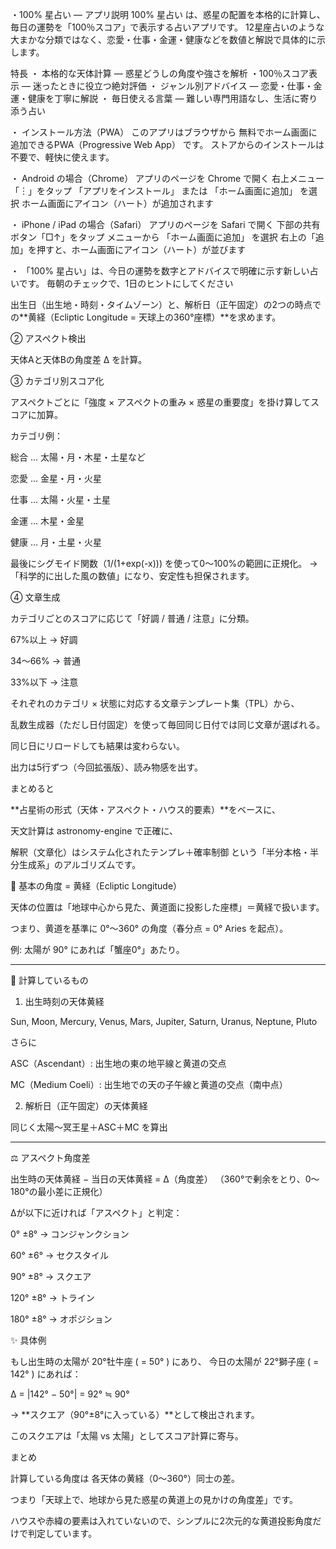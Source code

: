 ・100% 星占い — アプリ説明
100% 星占い は、惑星の配置を本格的に計算し、毎日の運勢を「100％スコア」で表示する占いアプリです。
12星座占いのような大まかな分類ではなく、恋愛・仕事・金運・健康などを数値と解説で具体的に示します。

特長
・ 本格的な天体計算 — 惑星どうしの角度や強さを解析
・100％スコア表示 — 迷ったときに役立つ絶対評価
・ ジャンル別アドバイス — 恋愛・仕事・金運・健康を丁寧に解説
・ 毎日使える言葉 — 難しい専門用語なし、生活に寄り添う占い

・ インストール方法（PWA）
このアプリはブラウザから 無料でホーム画面に追加できるPWA（Progressive Web App） です。
ストアからのインストールは不要で、軽快に使えます。

・ Android の場合（Chrome）
アプリのページを Chrome で開く
右上メニュー「︙」をタップ
「アプリをインストール」 または 「ホーム画面に追加」 を選択
ホーム画面にアイコン（ハート）が追加されます

・ iPhone / iPad の場合（Safari）
アプリのページを Safari で開く
下部の共有ボタン「□↑」をタップ
メニューから 「ホーム画面に追加」 を選択
右上の「追加」を押すと、ホーム画面にアイコン（ハート）が並びます

・ 「100% 星占い」は、今日の運勢を数字とアドバイスで明確に示す新しい占いです。
毎朝のチェックで、1日のヒントにしてください

出生日（出生地・時刻・タイムゾーン）と、解析日（正午固定）の2つの時点での**黄経（Ecliptic Longitude = 天球上の360°座標）**を求めます。

② アスペクト検出

天体Aと天体Bの角度差 Δ を計算。

③ カテゴリ別スコア化

アスペクトごとに「強度 × アスペクトの重み × 惑星の重要度」を掛け算してスコアに加算。

カテゴリ例： 

総合 … 太陽・月・木星・土星など

恋愛 … 金星・月・火星

仕事 … 太陽・火星・土星

金運 … 木星・金星

健康 … 月・土星・火星

最後にシグモイド関数（1/(1+exp(-x))) を使って0〜100%の範囲に正規化。
→ 「科学的に出した風の数値」になり、安定性も担保されます。

④ 文章生成

カテゴリごとのスコアに応じて「好調 / 普通 / 注意」に分類。 

67%以上 → 好調

34〜66% → 普通

33%以下 → 注意

それぞれのカテゴリ × 状態に対応する文章テンプレート集（TPL）から、 

乱数生成器（ただし日付固定）を使って毎回同じ日付では同じ文章が選ばれる。

同じ日にリロードしても結果は変わらない。

出力は5行ずつ（今回拡張版）、読み物感を出す。

まとめると

**占星術の形式（天体・アスペクト・ハウス的要素）**をベースに、

天文計算は astronomy-engine で正確に、

解釈（文章化）はシステム化されたテンプレ＋確率制御
という「半分本格・半分生成系」のアルゴリズムです。

🌌 基本の角度 = 黄経（Ecliptic Longitude）

天体の位置は「地球中心から見た、黄道面に投影した座標」＝黄経で扱います。

つまり、黄道を基準に 0°〜360° の角度（春分点 = 0° Aries を起点）。

例: 太陽が 90° にあれば「蟹座0°」あたり。

---

🔭 計算しているもの

1. 出生時刻の天体黄経

Sun, Moon, Mercury, Venus, Mars, Jupiter, Saturn, Uranus, Neptune, Pluto

さらに

ASC（Ascendant）: 出生地の東の地平線と黄道の交点

MC（Medium Coeli）: 出生地での天の子午線と黄道の交点（南中点）

2. 解析日（正午固定）の天体黄経

同じく太陽〜冥王星＋ASC＋MC を算出

---

⚖️ アスペクト角度差

出生時の天体黄経 − 当日の天体黄経 = Δ（角度差）
（360°で剰余をとり、0〜180°の最小差に正規化）

Δが以下に近ければ「アスペクト」と判定：

0° ±8° → コンジャンクション

60° ±6° → セクスタイル

90° ±8° → スクエア

120° ±8° → トライン

180° ±8° → オポジション

✨ 具体例

もし出生時の太陽が 20°牡牛座 ( = 50° ) にあり、
今日の太陽が 22°獅子座 ( = 142° ) にあれば：

Δ = |142° − 50°| = 92° ≒ 90°

→ **スクエア（90°±8°に入っている）**として検出されます。

このスクエアは「太陽 vs 太陽」としてスコア計算に寄与。

まとめ

計算している角度は 各天体の黄経（0〜360°）同士の差。

つまり「天球上で、地球から見た惑星の黄道上の見かけの角度差」です。

ハウスや赤緯の要素は入れていないので、シンプルに2次元的な黄道投影角度だけで判定しています。
